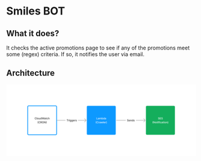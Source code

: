 # Smiles BOT

## What it does?

It checks the active promotions page to see if any of the promotions meet some (regex) criteria. If so, it notifies the user via email.

## Architecture

<!-- image from docs/architecture.pgn -->

![Architecture diagram](docs/architecture.png)
